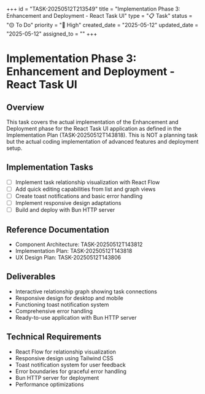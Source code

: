 +++
id = "TASK-20250512T213549"
title = "Implementation Phase 3: Enhancement and Deployment - React Task UI"
type = "📋 Task"
status = "🟡 To Do"
priority = "🔼 High"
created_date = "2025-05-12"
updated_date = "2025-05-12"
assigned_to = ""
+++

# Implementation Phase 3: Enhancement and Deployment - React Task UI

## Overview
This task covers the actual implementation of the Enhancement and Deployment phase for the React Task UI application as defined in the Implementation Plan (TASK-20250512T143818). This is NOT a planning task but the actual coding implementation of advanced features and deployment setup.

## Implementation Tasks
- [ ] Implement task relationship visualization with React Flow
- [ ] Add quick editing capabilities from list and graph views
- [ ] Create toast notifications and basic error handling
- [ ] Implement responsive design adaptations
- [ ] Build and deploy with Bun HTTP server

## Reference Documentation
- Component Architecture: TASK-20250512T143812
- Implementation Plan: TASK-20250512T143818
- UX Design Plan: TASK-20250512T143806

## Deliverables
- Interactive relationship graph showing task connections
- Responsive design for desktop and mobile
- Functioning toast notification system
- Comprehensive error handling
- Ready-to-use application with Bun HTTP server

## Technical Requirements
- React Flow for relationship visualization
- Responsive design using Tailwind CSS
- Toast notification system for user feedback
- Error boundaries for graceful error handling
- Bun HTTP server for deployment
- Performance optimizations

